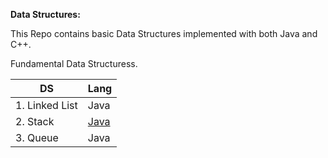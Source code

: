 **Data Structures:**

This Repo contains basic Data Structures implemented with both Java and C++.

Fundamental Data Structuress.

|DS|Lang|
|-----|-----|
|1. Linked List| Java | C++ |
|2. Stack | [Java](https://github.com/Shubhra22/DataStructure/blob/master/StackLinkedList/src/com/Shubhra/Stack.java) | C++ |
|3. Queue| Java | C++ |
